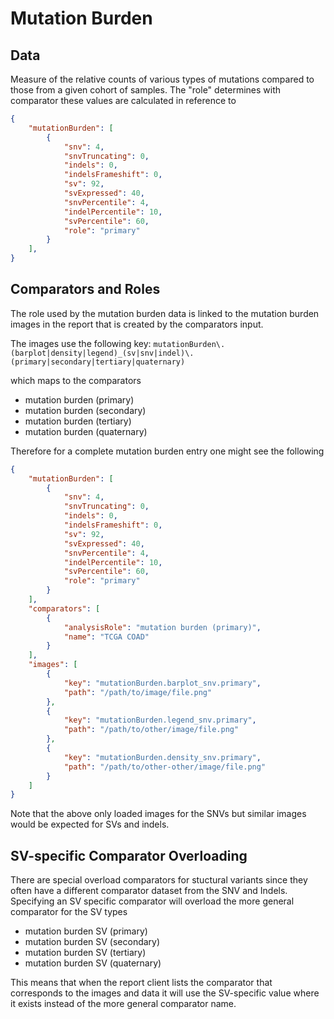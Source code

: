 # Mutation Burden

## Data

Measure of the relative counts of various types of mutations compared to those from a given cohort
of samples. The "role" determines with comparator these values are calculated in reference to

```json
{
    "mutationBurden": [
        {
            "snv": 4,
            "snvTruncating": 0,
            "indels": 0,
            "indelsFrameshift": 0,
            "sv": 92,
            "svExpressed": 40,
            "snvPercentile": 4,
            "indelPercentile": 10,
            "svPercentile": 60,
            "role": "primary"
        }
    ],
}
```

## Comparators and Roles

The role used by the mutation burden data is linked to the mutation burden images in the report
that is created by the comparators input.

The images use the following key: `mutationBurden\.(barplot|density|legend)_(sv|snv|indel)\.(primary|secondary|tertiary|quaternary)`

which maps to the comparators

- mutation burden (primary)
- mutation burden (secondary)
- mutation burden (tertiary)
- mutation burden (quaternary)

Therefore for a complete mutation burden entry one might see the following

```json
{
    "mutationBurden": [
        {
            "snv": 4,
            "snvTruncating": 0,
            "indels": 0,
            "indelsFrameshift": 0,
            "sv": 92,
            "svExpressed": 40,
            "snvPercentile": 4,
            "indelPercentile": 10,
            "svPercentile": 60,
            "role": "primary"
        }
    ],
    "comparators": [
        {
            "analysisRole": "mutation burden (primary)",
            "name": "TCGA COAD"
        }
    ],
    "images": [
        {
            "key": "mutationBurden.barplot_snv.primary",
            "path": "/path/to/image/file.png"
        },
        {
            "key": "mutationBurden.legend_snv.primary",
            "path": "/path/to/other/image/file.png"
        },
        {
            "key": "mutationBurden.density_snv.primary",
            "path": "/path/to/other-other/image/file.png"
        }
    ]
}
```

Note that the above only loaded images for the SNVs but similar images would be expected for SVs and
indels.

## SV-specific Comparator Overloading

There are special overload comparators for stuctural variants since they often have a different
comparator dataset from the SNV and Indels. Specifying an SV specific comparator will overload the
more general comparator for the SV types

- mutation burden SV (primary)
- mutation burden SV (secondary)
- mutation burden SV (tertiary)
- mutation burden SV (quaternary)

This means that when the report client lists the comparator that corresponds to the images and data
it will use the SV-specific value where it exists instead of the more general comparator name.

